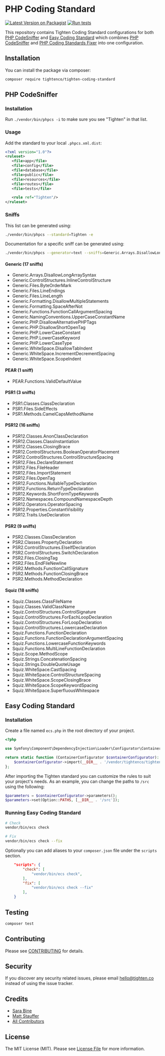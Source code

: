 # PHP Coding Standard

[![Latest Version on Packagist](https://img.shields.io/packagist/v/tightenco/tighten-coding-standard.svg?style=flat-square)](https://packagist.org/packages/tightenco/tighten-coding-standard)
[![Run tests](https://github.com/tighten/tighten-coding-standard/workflows/Run%20tests/badge.svg?branch=main)](https://github.com/tighten/tighten-coding-standard/actions?query=workflow%3A%22Run+tests%22)


This repository contains Tighten Coding Standard configurations for both [PHP CodeSniffer](https://github.com/squizlabs/PHP_CodeSniffer) and [Easy Coding Standard](https://github.com/symplify/easy-coding-standard) which combines [PHP CodeSniffer](https://github.com/squizlabs/PHP_CodeSniffer) and [PHP Coding Standards Fixer](https://github.com/FriendsOfPHP/PHP-CS-Fixer) into one configuration.

## Installation

You can install the package via composer:

```bash
composer require tightenco/tighten-coding-standard
```

## PHP CodeSniffer

### Installation

Run `./vendor/bin/phpcs -i` to make sure you see "Tighten" in that list.

### Usage

Add the standard to your local `.phpcs.xml.dist`:

```xml
<?xml version="1.0"?>
<ruleset>
   <file>app</file>
   <file>config</file>
   <file>database</file>
   <file>public</file>
   <file>resources</file>
   <file>routes</file>
   <file>tests</file>

   <rule ref="Tighten"/>
</ruleset>
```

### Sniffs

This list can be generated using:

```bash
./vendor/bin/phpcs --standard=Tighten -e
```

Documentation for a specific sniff can be generated using:

```bash
./vendor/bin/phpcs --generator=text --sniffs=Generic.Arrays.DisallowLongArraySyntax
```

#### Generic (17 sniffs)

- Generic.Arrays.DisallowLongArraySyntax
- Generic.ControlStructures.InlineControlStructure
- Generic.Files.ByteOrderMark
- Generic.Files.LineEndings
- Generic.Files.LineLength
- Generic.Formatting.DisallowMultipleStatements
- Generic.Formatting.SpaceAfterNot
- Generic.Functions.FunctionCallArgumentSpacing
- Generic.NamingConventions.UpperCaseConstantName
- Generic.PHP.DisallowAlternativePHPTags
- Generic.PHP.DisallowShortOpenTag
- Generic.PHP.LowerCaseConstant
- Generic.PHP.LowerCaseKeyword
- Generic.PHP.LowerCaseType
- Generic.WhiteSpace.DisallowTabIndent
- Generic.WhiteSpace.IncrementDecrementSpacing
- Generic.WhiteSpace.ScopeIndent

#### PEAR (1 sniff)

- PEAR.Functions.ValidDefaultValue

#### PSR1 (3 sniffs)

- PSR1.Classes.ClassDeclaration
- PSR1.Files.SideEffects
- PSR1.Methods.CamelCapsMethodName

#### PSR12 (16 sniffs)

- PSR12.Classes.AnonClassDeclaration
- PSR12.Classes.ClassInstantiation
- PSR12.Classes.ClosingBrace
- PSR12.ControlStructures.BooleanOperatorPlacement
- PSR12.ControlStructures.ControlStructureSpacing
- PSR12.Files.DeclareStatement
- PSR12.Files.FileHeader
- PSR12.Files.ImportStatement
- PSR12.Files.OpenTag
- PSR12.Functions.NullableTypeDeclaration
- PSR12.Functions.ReturnTypeDeclaration
- PSR12.Keywords.ShortFormTypeKeywords
- PSR12.Namespaces.CompoundNamespaceDepth
- PSR12.Operators.OperatorSpacing
- PSR12.Properties.ConstantVisibility
- PSR12.Traits.UseDeclaration

#### PSR2 (9 sniffs)

- PSR2.Classes.ClassDeclaration
- PSR2.Classes.PropertyDeclaration
- PSR2.ControlStructures.ElseIfDeclaration
- PSR2.ControlStructures.SwitchDeclaration
- PSR2.Files.ClosingTag
- PSR2.Files.EndFileNewline
- PSR2.Methods.FunctionCallSignature
- PSR2.Methods.FunctionClosingBrace
- PSR2.Methods.MethodDeclaration

#### Squiz (18 sniffs)

- Squiz.Classes.ClassFileName
- Squiz.Classes.ValidClassName
- Squiz.ControlStructures.ControlSignature
- Squiz.ControlStructures.ForEachLoopDeclaration
- Squiz.ControlStructures.ForLoopDeclaration
- Squiz.ControlStructures.LowercaseDeclaration
- Squiz.Functions.FunctionDeclaration
- Squiz.Functions.FunctionDeclarationArgumentSpacing
- Squiz.Functions.LowercaseFunctionKeywords
- Squiz.Functions.MultiLineFunctionDeclaration
- Squiz.Scope.MethodScope
- Squiz.Strings.ConcatenationSpacing
- Squiz.Strings.DoubleQuoteUsage
- Squiz.WhiteSpace.CastSpacing
- Squiz.WhiteSpace.ControlStructureSpacing
- Squiz.WhiteSpace.ScopeClosingBrace
- Squiz.WhiteSpace.ScopeKeywordSpacing
- Squiz.WhiteSpace.SuperfluousWhitespace

## Easy Coding Standard

### Installation

Create a file named `ecs.php` in the root directory of your project.

```php
<?php

use Symfony\Component\DependencyInjection\Loader\Configurator\ContainerConfigurator;

return static function (ContainerConfigurator $containerConfigurator): void {
    $containerConfigurator->import(__DIR__ . '/vendor/tightenco/tighten-coding-standard/config/tighten.php');
};
```

After importing the Tighten standard you can customize the rules to suit your project's needs.  As an example, you can change the paths to `/src` using the following:

```php
$parameters = $containerConfigurator->parameters();
$parameters->set(Option::PATHS, [__DIR__ . '/src']);
```

### Running Easy Coding Standard

```bash
# Check
vendor/bin/ecs check

# Fix
vendor/bin/ecs check --fix
```

Optionally you can add aliases to your `composer.json` file under the `scripts` section.

```json
    "scripts": {
        "check": [
            "vendor/bin/ecs check",
        ],
        "fix": [
            "vendor/bin/ecs check --fix"
        ],
    }
```

## Testing

```bash
composer test
```

## Contributing

Please see [CONTRIBUTING](CONTRIBUTING.md) for details.

## Security

If you discover any security related issues, please email hello@tighten.co instead of using the issue tracker.

## Credits

- [Sara Bine](https://github.com/sbine)
- [Matt Stauffer](https://github.com/mattstauffer)
- [All Contributors](../../contributors)

## License

The MIT License (MIT). Please see [License File](LICENSE.md) for more information.
